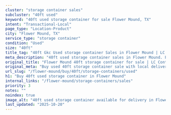 ```yaml
---
cluster: "storage container sales"
subcluster: "40ft used"
keyword: "40ft used storage container for sale Flower Mound, TX"
intent: "Transactional-Local"
page_type: "Location-Product"
city: "Flower Mound, TX"
service_type: "storage container"
condition: "Used"
size: "40ft"
title_tag: "40ft Gkc Used storage container Sales in Flower Mound | LC Container"
meta_description: "40ft used storage container sales in Flower Mound. Fast delivery, competitive pricing. Serving storage containers area. Quote ID: TD8. Call (214) 524-4168 for your free quote today."
original_title: "Flower Mound 40ft storage container for sale | LC Container"
original_meta: "Buy used 40ft storage container sale with local delivery in Flower Mound, TX. LC Container — local Since 2003. Request a fast quote today."
url_slug: "/flower-mound/buy/40ft/storage-containers/used"
h1: "Buy 40ft used storage container in Flower Mound"
internal_links: "/flower-mound/storage-containers/sales"
priority: 3
notes: ""
noindex: true
image_alt: "40ft used storage container available for delivery in Flower Mound"
last_updated: "2025-10-20"
---
```


<!-- TODO: Add unique city/inventory copy, images, and internal links here. -->
